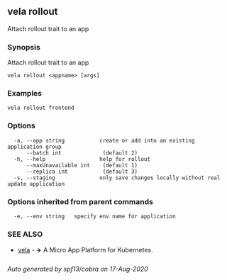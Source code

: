 ## vela rollout

Attach rollout trait to an app

### Synopsis

Attach rollout trait to an app

```
vela rollout <appname> [args]
```

### Examples

```
vela rollout frontend
```

### Options

```
  -a, --app string           create or add into an existing application group
      --batch int             (default 2)
  -h, --help                 help for rollout
      --maxUnavailable int    (default 1)
      --replica int           (default 3)
  -s, --staging              only save changes locally without real update application
```

### Options inherited from parent commands

```
  -e, --env string   specify env name for application
```

### SEE ALSO

* [vela](vela.md)	 - ✈️  A Micro App Platform for Kubernetes.

###### Auto generated by spf13/cobra on 17-Aug-2020
